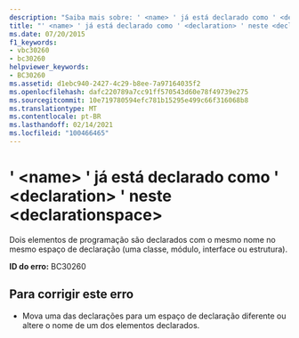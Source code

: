```yaml
---
description: "Saiba mais sobre: ' <name> ' já está declarado como ' <declaration> ' neste <declarationspace> '"
title: "' <name> ' já está declarado como ' <declaration> ' neste <declarationspace>"
ms.date: 07/20/2015
f1_keywords:
- vbc30260
- bc30260
helpviewer_keywords:
- BC30260
ms.assetid: d1ebc940-2427-4c29-b8ee-7a97164035f2
ms.openlocfilehash: dafc220789a7cc91ff570543d60e78f49739e275
ms.sourcegitcommit: 10e719780594efc781b15295e499c66f316068b8
ms.translationtype: MT
ms.contentlocale: pt-BR
ms.lasthandoff: 02/14/2021
ms.locfileid: "100466465"
---
```

# <a name="name-is-already-declared-as-declaration-in-this-declarationspace"></a>' \<name> ' já está declarado como ' \<declaration> ' neste \<declarationspace>

Dois elementos de programação são declarados com o mesmo nome no mesmo espaço de declaração (uma classe, módulo, interface ou estrutura).  
  
 **ID do erro:** BC30260  
  
## <a name="to-correct-this-error"></a>Para corrigir este erro  
  
- Mova uma das declarações para um espaço de declaração diferente ou altere o nome de um dos elementos declarados.
